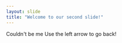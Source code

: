 ```yaml
---
layout: slide
title: "Welcome to our second slide!"
---
```

Couldn't be me
Use the left arrow to go back!
